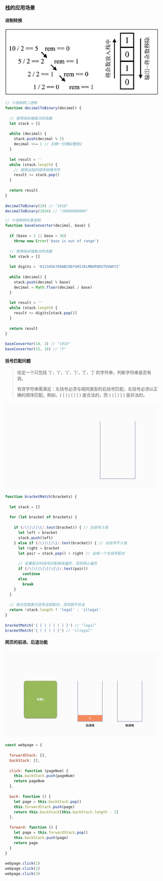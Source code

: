 ### [栈](Stack.js)的应用场景

#### 进制转换

![decimalToBinary](stack.assets/decimalToBinary.png)

```js
// 十进制转二进制
function decimalToBinary(decimal) {

  // 使用栈存储每次的余数
  let stack = []

  while (decimal) {
    stack.push(decimal % 2)
    decimal >>= 1 // 右移一位模拟整除2
  }

  let result = ''
  while (stack.length) {
    // 按照出栈的顺序拼接字符
    result += stack.pop()
  }

  return result
}

decimalToBinary(10) // "1010"
decimalToBinary(1024) // "10000000000"
```

```js
// 十进制转任意进制
function baseConverter(decimal, base) {

  if (base < 2 || base > 36)
    throw new Error('base is out of range')

  // 使用栈存储每次的余数
  let stack = []

  let digits = '0123456789ABCDEFGHIJKLMNOPQRSTUVWXYZ'

  while (decimal) {
    stack.push(decimal % base)
    decimal = Math.floor(decimal / base)
  }

  let result = ''
  while (stack.length) {
    result += digits[stack.pop()]
  }

  return result
}

baseConverter(10, 2) // "1010"
baseConverter(15, 16) // "F"
```

#### 括号匹配问题

> 给定一个只包括 '('，')'，'{'，'}'，'['，']' 的字符串，判断字符串是否有效。
>
> 有效字符串需满足：左括号必须与相同类型的右括号匹配，左括号必须以正确的顺序匹配。例如，{ [ ( ) ( ) ] } 是合法的，而 { ( [ ) ] } 是非法的。

![bracketMatch](stack.assets/bracketMatch.gif)

```js
function bracketMatch(brackets) {

  let stack = []

  for (let bracket of brackets) {

    if (/\(|\[|\{/.test(bracket)) { // 左括号入栈
      let left = bracket
      stack.push(left)
    } else if (/\)|\]|\}/.test(bracket)) { // 右括号不入栈
      let right = bracket
      let pair = stack.pop() + right // 出栈一个左括号配对

      // 如果配对的括号匹配继续遍历，否则停止遍历
      if (/\(\)|\[\]|\{\}/.test(pair))
        continue
      else
        break
    }
  }

  // 栈为空就表示括号全部配对，否则就不合法
  return !stack.length ? 'legal' : 'illegal'
}

bracketMatch('{ [ ( ) ( ) ] }') // "legal"
bracketMatch('{ ( [ ) ] }') // "illegal"
```

#### 网页的前进、后退功能

![webpage](stack.assets/webpage.gif)

```js
const webpage = {

  forwardStack: [],
  backStack: [],

  click: function (pageNum) {
    this.backStack.push(pageNum)
    return pageNum
  },

  back: function () {
    let page = this.backStack.pop()
    this.forwardStack.push(page)
    return this.backStack[this.backStack.length - 1]
  },

  forward: function () {
    let page = this.forwardStack.pop()
    this.backStack.push(page)
    return page
  }
}

webpage.click(1)
webpage.click(2)
webpage.click(3)
```

